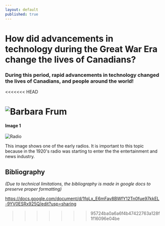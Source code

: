 ```yaml
---
layout: default
published: true
---
```

# How did advancements in technology during the Great War Era change the lives of Canadians?

### During this period, rapid advancements in technology changed the lives of Canadians, and people around the world!

<<<<<<< HEAD

![Barbara Frum](https://tce-live2.s3.amazonaws.com/media/media/thumbnails/41049960-6ca3-4282-8cbd-322c20e47f42.jpg)
=======
#### Image 1

![Radio](https://inktank.fi/wp-content/uploads/2016/02/Radio-broadcast-in-the-1920s.jpg)

This image shows one of the early radios. It is important to this topic because in the 1920's radio was starting to enter the the entertainment and news industry.

## Bibliography

*(Due to technical limitations, the bibliography is made in google docs to preserve proper formatting)*

https://docs.google.com/document/d/1fqLx_E6mFav8BWfY12Tn0fue97kkEL-9YV0ESRx925Q/edit?usp=sharing
>>>>>>> 95724ba0a6a6f4b47422763a128f1f16096e04be
